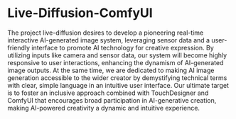 # Live-Diffusion-ComfyUI
The project live-diffusion desires to develop a pioneering real-time interactive AI-generated image system, leveraging sensor data and a user-friendly interface to promote AI technology for creative expression. By utilizing inputs like camera and sensor data, our system will become highly responsive to user interactions, enhancing the dynamism of AI-generated image outputs. At the same time, we are dedicated to making AI image generation accessible to the wider creator by demystifying technical terms with clear, simple language in an intuitive user interface. Our ultimate target is to foster an inclusive approach combined with TouchDesigner and ComfyUI that encourages broad participation in AI-generative creation, making AI-powered creativity a dynamic and intuitive experience.
